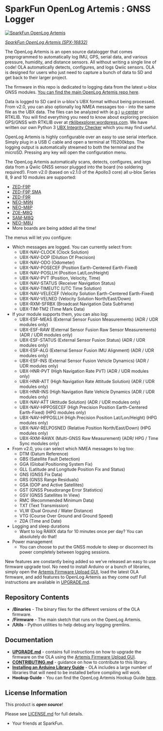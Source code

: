 SparkFun OpenLog Artemis : GNSS Logger
===========================================================

[![SparkFun OpenLog Artemis](https://cdn.sparkfun.com//assets/parts/1/5/7/5/3/16832-SparkFun_OpenLog_Artemis-01.jpg)](https://www.sparkfun.com/products/16832)

[*SparkFun OpenLog Artemis (SPX-16832)*](https://www.sparkfun.com/products/16832)

The OpenLog Artemis is an open source datalogger that comes preprogrammed to automatically log IMU, GPS, serial data, and various pressure, humidity, and distance sensors. All without writing a single line of code! OLA automatically detects, configures, and logs Qwiic sensors. OLA is designed for users who just need to capture a bunch of data to SD and get back to their larger project.

The firmware in this repo is dedicated to logging data from the latest u-blox GNSS modules. [You can find the main OpenLog Artemis repo here](https://github.com/sparkfun/OpenLog_Artemis).

Data is logged to SD card in u-blox's UBX format without being processed. From v2.0, you can also optionally log NMEA messages too - into the same file as the UBX data. The files can be analyzed with (e.g.)
[u-center](https://www.u-blox.com/en/product/u-center) or RTKLIB. You will find everything you need to know about exploring precision GPS/GNSS with RTKLIB over at
[rtklibexplorer.wordpress.com](https://rtklibexplorer.wordpress.com/). We have written our own Python 3 [UBX Integrity Checker](./Utils) which you may find useful.

OpenLog Artemis is highly configurable over an easy to use serial interface. Simply plug in a USB C cable and open a terminal at 115200kbps. The logging output is automatically streamed to both the terminal and the microSD. Pressing any key will open the configuration menu.

The OpenLog Artemis automatically scans, detects, configures, and logs data from a Qwiic GNSS sensor plugged into the board (no soldering required!). From v2.0 (based on v2.1.0 of the Apollo3 core) all u-blox Series 8, 9 and 10 modules are supported:

* [ZED-F9P](https://www.sparkfun.com/products/15136)
* [ZED-F9P SMA](https://www.sparkfun.com/products/16481)
* [ZED-F9R](https://www.sparkfun.com/products/16344)
* [NEO-M9N](https://www.sparkfun.com/products/15712)
* [NEO-M8P](https://www.sparkfun.com/products/15005)
* [ZOE-M8Q](https://www.sparkfun.com/products/15193)
* [SAM-M8Q](https://www.sparkfun.com/products/15210)
* [NEO-M8U](https://www.sparkfun.com/products/16329)
* More boards are being added all the time!

The menus will let you configure:

* Which messages are logged. You can currently select from:
  * UBX-NAV-CLOCK     (Clock Solution)
  * UBX-NAV-DOP       (Dilution Of Precision)
  * UBX-NAV-ODO       (Odometer)
  * UBX-NAV-POSECEF   (Position Earth-Centered Earth-Fixed)
  * UBX-NAV-POSLLH    (Position Lat/Lon/Height)
  * UBX-NAV-PVT       (Position, Velocity, Time)
  * UBX-NAV-STATUS    (Receiver Navigation Status)
  * UBX-NAV-TIMEUTC   (UTC Time Solution)
  * UBX-NAV-VELECEF   (Velocity Solution Earth-Centered Earth-Fixed)
  * UBX-NAV-VELNED    (Velocity Solution North/East/Down)
  * UBX-RXM-SFRBX     (Broadcast Navigation Data Subframe)
  * UBX-TIM-TM2       (Time Mark Data)
* If your module supports them, you can also log:
  * UBX-ESF-MEAS      (External Sensor Fusion Measurements) (ADR / UDR modules only)
  * UBX-ESF-RAW       (External Sensor Fusion Raw Sensor Measurements) (ADR / UDR modules only)
  * UBX-ESF-STATUS    (External Sensor Fusion Status) (ADR / UDR modules only)
  * UBX-ESF-ALG       (External Sensor Fusion IMU Alignment) (ADR / UDR modules only)
  * UBX-ESF-INS       (External Sensor Fusion Vehicle Dynamics) (ADR / UDR modules only)
  * UBX-HNR-PVT       (High Navigation Rate PVT) (ADR / UDR modules only)
  * UBX-HNR-ATT       (High Navigation Rate Attitude Solution) (ADR / UDR modules only)
  * UBX-HNR-INS       (High Navigation Rate Vehicle Dynamics (ADR / UDR modules only)
  * UBX-NAV-ATT       (Attitude Solution) (ADR / UDR modules only)
  * UBX-NAV-HPPOSECEF (High Precision Position Earth-Centered Earth-Fixed) (HPG modules only)
  * UBX-NAV-HPPOSLLH  (High Precision Position Lat/Lon/Height) (HPG modules only)
  * UBX-NAV-RELPOSNED (Relative Position North/East/Down) (HPG modules only)
  * UBX-RXM-RAWX      (Multi-GNSS Raw Measurement) (ADR/ HPG / Time Sync modules only)
* From v2.0, you can select which NMEA messages to log too:
  * DTM (Datum Reference)
  * GBS (Satellite Fault Detection)
  * GGA (Global Positioning System Fix)
  * GLL (Latitude and Longitude Position Fix and Status)
  * GNS (GNSS Fix Data)
  * GRS (GNSS Range Residuals)
  * GSA (DOP and Active Satellites)
  * GST (GNSS Pseudorange Error Statistics)
  * GSV (GNSS Satellites In View)
  * RMC (Recommended Minimum Data)
  * TXT (Text Transmission)
  * VLW (Dual Ground / Water Distance)
  * VTG (Course Over Ground and Ground Speed)
  * ZDA (Time and Date)
* Logging and sleep durations
  * Want to log RAWX data for 10 minutes once per day? You can absolutely do that!
* Power management
  * You can choose to put the GNSS module to sleep or disconnect its power completely between logging sessions.

New features are constantly being added so we’ve released an easy to use firmware upgrade tool. No need to install Arduino or a bunch of libraries, simply open the [Artemis Firmware Upload GUI](https://github.com/sparkfun/Artemis-Firmware-Upload-GUI), load the latest OLA firmware, and add features to OpenLog Artemis as they come out! Full instructions are available in [UPGRADE.md](./UPGRADE.md).

Repository Contents
-------------------

* **/Binaries** - The binary files for the different versions of the OLA firmware.
* **/Firmware** - The main sketch that runs on the OpenLog Artemis.
* **/Utils** - Python utilities to help debug any logging gremlins.

Documentation
--------------

* **[UPGRADE.md](./UPGRADE.md)** - contains full instructions on how to upgrade the firmware on the OLA using the [Artemis Firmware Upload GUI](https://github.com/sparkfun/Artemis-Firmware-Upload-GUI).
* **[CONTRIBUTING.md](./CONTRIBUTING.md)** - guidance on how to contribute to this library.
* **[Installing an Arduino Library Guide](https://learn.sparkfun.com/tutorials/installing-an-arduino-library)** - OLA includes a large number of libraries that will need to be installed before compiling will work.
* **Hookup Guide** - You can find the OpenLog Artemis Hookup Guide [here](https://learn.sparkfun.com/tutorials/openlog-artemis-hookup-guide).

License Information
-------------------

This product is _**open source**_!

Please see [LICENSE.md](./LICENSE.md) for full details.

- Your friends at SparkFun.
